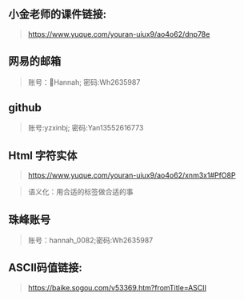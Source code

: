 ## 小金老师的课件链接: 
> https://www.yuque.com/youran-uiux9/ao4o62/dnp78e

## 网易的邮箱
> 账号：Hannah; 密码:Wh2635987

## github
> 账号:yzxinbj; 密码:Yan13552616773

## Html 字符实体
> https://www.yuque.com/youran-uiux9/ao4o62/xnm3x1#PfO8P

> 语义化：用合适的标签做合适的事

## 珠峰账号
> 账号：hannah_0082;密码:Wh2635987


## ASCII码值链接:
> https://baike.sogou.com/v53369.htm?fromTitle=ASCII
